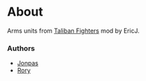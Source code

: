 # About

Arms units from [Taliban Fighters](https://forums.bistudio.com/topic/160521-ericj-release-thread/) mod by EricJ.

### Authors

- [Jonpas](http://github.com/jonpas)
- [Rory](https://github.com/SyMP2005)
